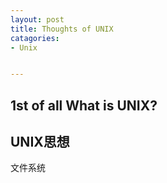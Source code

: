 ```yaml
---
layout: post
title: Thoughts of UNIX
catagories:
- Unix


---
```


## 1st of all What is UNIX?


## UNIX思想

文件系统





## 


## 







